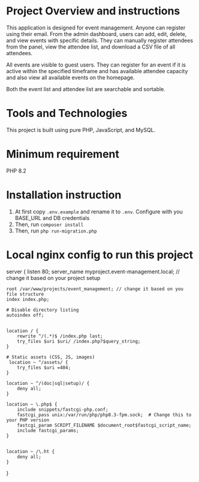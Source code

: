# Project Overview and instructions

This application is designed for event management. Anyone can register using their email. From the admin dashboard, users can add, edit, delete, and view events with specific details. They can manually register attendees from the panel, view the attendee list, and download a CSV file of all attendees.

All events are visible to guest users. They can register for an event if it is active within the specified timeframe and has available attendee capacity and also view all available events on the homepage.

Both the event list and attendee list are searchable and sortable.

# Tools and Technologies

This project is built using pure PHP, JavaScript, and MySQL.

# Minimum requirement

PHP 8.2

# Installation instruction

1. At first copy `.env.example` and rename it to `.env`. Configure with you BASE_URL and DB credentials
2. Then, run `composer install`
3. Then, run `php run-migration.php`

# Local nginx config to run this project

server {
listen 80;
server_name myproject.event-management.local; // change it based on your project setup

    root /var/www/projects/event_management; // change it based on you file structure
    index index.php;

    # Disable directory listing
    autoindex off;


    location / {
        rewrite ^/(.*)$ /index.php last;
        try_files $uri $uri/ /index.php?$query_string;
    }

    # Static assets (CSS, JS, images)
     location ~ ^/assets/ {
        try_files $uri =404;
    }

    location ~ ^/(doc|sql|setup)/ {
        deny all;
    }

    location ~ \.php$ {
        include snippets/fastcgi-php.conf;
        fastcgi_pass unix:/var/run/php/php8.3-fpm.sock;  # Change this to your PHP version
        fastcgi_param SCRIPT_FILENAME $document_root$fastcgi_script_name;
        include fastcgi_params;
    }


    location ~ /\.ht {
        deny all;
    }

}
